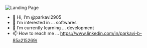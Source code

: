 ![Landing Page](https://github.com/parkavi2905/parkavi2905/assets/133233046/42110e27-c5aa-49e6-8160-ea15df34a561)

- 👋 Hi, I’m @parkavi2905
- 👀 I’m interested in ... softwares
- 🌱 I’m currently learning ... development
- 📫 How to reach me ... https://www.linkedin.com/in/parkavi-b-85a215269/

<!---
parkavi2905/parkavi2905 is a ✨ special ✨ repository because its `README.md` (this file) appears on your GitHub profile.
You can click the Preview link to take a look at your changes.
--->
